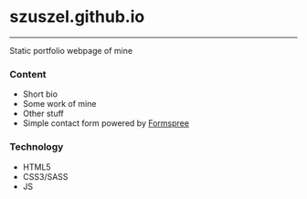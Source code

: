 # szuszel.github.&#8203;io
---

Static portfolio webpage of mine

### Content
  - Short bio
  - Some work of mine
  - Other stuff
  - Simple contact form powered by [Formspree](https://formspree.io)

### Technology
  - HTML5
  - CSS3/SASS
  - JS